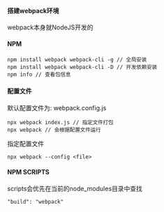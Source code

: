#### 搭建webpack环境
webpack本身就NodeJS开发的

#### NPM
```
npm install webpack webpack-cli -g // 全局安装
npm install webpack webpack-cli -D // 开发依赖安装
npm info // 查看包信息
```

#### 配置文件
默认配置文件为: webpack.config.js
```
npx webpack index.js // 指定文件打包
npx webpack // 会根据配置文件运行
```
指定配置文件
```
npx webpack --config <file>
```

#### NPM SCRIPTS
scripts会优先在当前的node_modules目录中查找
```
"build": "webpack"
```

